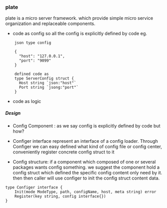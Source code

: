 ### plate
plate is a micro server framework. which provide simple micro service organization and replaceable components. 

* code as config so all the config is explicitly defined by code
eg.

```cassandraql
    json type config
    
    {
      "host": "127.0.0.1",
      "port": "9099"
    }
    
    defined code as
    type ServerConfig struct {
      Host string `json:"host"`
      Port string `jsong:"port"`
    }

```



* code as logic

##### Design

* Config Component : as we say config is explicitly defined by code but how?

* Configer interface represent an interface of a config loader. Through 
Configer we can easy defined what kind of config file or config center,
conveniently register concrete config struct to it

* Config structure: if a component which composed of one or several packages wants
config something. we suggest the component hold a config struct which
defined the specific config content only need by it. then then caller will use 
configer to init the config struct content data.

```
type Configer interface {
	Init(mode ModeType, path, configName, host, meta string) error
	Register(key string, config interface{})
}
``` 

